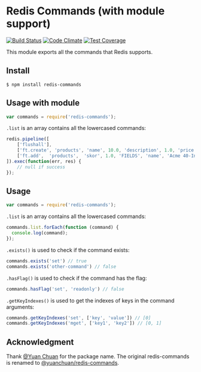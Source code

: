 # Redis Commands (with module support)

[![Build Status](https://travis-ci.org/NodeRedis/redis-commands.png?branch=master)](https://travis-ci.org/NodeRedis/redis-commands)
[![Code Climate](https://codeclimate.com/github/NodeRedis/redis-commands/badges/gpa.svg)](https://codeclimate.com/github/NodeRedis/redis-commands)
[![Test Coverage](https://codeclimate.com/github/NodeRedis/redis-commands/badges/coverage.svg)](https://codeclimate.com/github/NodeRedis/redis-commands/coverage)

This module exports all the commands that Redis supports.

## Install

```shell
$ npm install redis-commands
```

## Usage with module

```javascript
var commands = require('redis-commands');
```

`.list` is an array contains all the lowercased commands:

```javascript
redis.pipeline([
    ['flushall'],
    ['ft.create', 'products', 'name', 10.0, 'description', 1.0, 'price', 'NUMERIC'],
    ['ft.add',  'products',  'skor', 1.0, 'FIELDS', 'name', 'Acme 40-Inch 1080p LED TV', 'description',  'Enjoy enhanced color and clarity with stunning Full HD 1080p', 'price', 277.99],
]).exec(function(err, res) { 
    // null if success
});
```

## Usage

```javascript
var commands = require('redis-commands');
```

`.list` is an array contains all the lowercased commands:

```javascript
commands.list.forEach(function (command) {
  console.log(command);
});
```

`.exists()` is used to check if the command exists:

```javascript
commands.exists('set') // true
commands.exists('other-command') // false
```

`.hasFlag()` is used to check if the command has the flag:

```javascript
commands.hasFlag('set', 'readonly') // false
```

`.getKeyIndexes()` is used to get the indexes of keys in the command arguments:

```javascript
commands.getKeyIndexes('set', ['key', 'value']) // [0]
commands.getKeyIndexes('mget', ['key1', 'key2']) // [0, 1]
```

## Acknowledgment

Thank [@Yuan Chuan](https://github.com/yuanchuan) for the package name. The original redis-commands is renamed to [@yuanchuan/redis-commands](https://www.npmjs.com/package/@yuanchuan/redis-commands).

